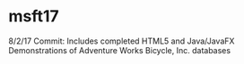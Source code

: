 # msft17
8/2/17 Commit: Includes completed HTML5 and Java/JavaFX Demonstrations of Adventure Works Bicycle, Inc. databases
